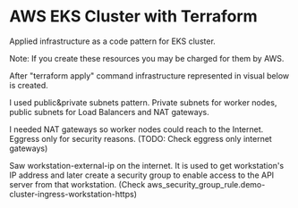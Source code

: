 # AWS EKS Cluster with Terraform

Applied infrastructure as a code pattern for EKS cluster.

Note: If you create these resources you may be charged for them by AWS.

After "terraform apply" command infrastructure represented in visual below is created.

I used public&private subnets pattern. Private subnets for worker nodes, public subnets for Load Balancers and NAT gateways.

I needed NAT gateways so worker nodes could reach to the Internet. Eggress only for security reasons. (TODO: Check eggress only internet gateways)

Saw workstation-external-ip on the internet. It is used to get workstation's IP address and later create a security group to enable access to the API server from that workstation. (Check aws_security_group_rule.demo-cluster-ingress-workstation-https)
